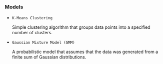 ### Models

* `K-Means Clustering`

    Simple clustering algorithm that groups data points into a specified number of clusters.

* `Gaussian Mixture Model (GMM)`

    A probabilistic model that assumes that the data was generated from a finite sum of Gaussian distributions.


